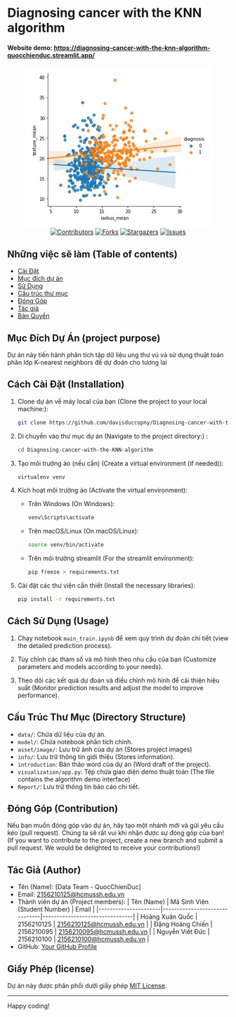 # Diagnosing cancer with the KNN algorithm
#### Website demo: https://diagnosing-cancer-with-the-knn-algorithm-quocchienduc.streamlit.app/

<div align="center">

![Project Image](./asset/image/intro-readme.jpg)  
[![Contributors][contributors-shield]][contributors-url]
[![Forks][forks-shield]][forks-url]
[![Stargazers][stars-shield]][stars-url]
[![Issues][issues-shield]][issues-url]

</div>

## Những việc sẽ làm (Table of contents)
- [Cài Đặt](#cách-cài-đặt-installation)
- [Mục đích dự án](#mục-đích-dự-án-project-purpose)
- [Sử Dụng](#cách-sử-dụng-usage)
- [Cấu trúc thư mục](#cấu-trúc-thư-mục-directory-structure)
- [Đóng Góp](#đóng-góp-contribution)
- [Tác giả](#tác-giả-author)
- [Bản Quyền](#giấy-phép-license)

## Mục Đích Dự Án (project purpose)

Dự án này tiến hành phân tích tập dữ liệu ung thư vú và sử dụng thuật toán phân lớp K-nearest neighbors để dự đoán cho tương lai

## Cách Cài Đặt (Installation)

1. Clone dự án về máy local của bạn (Clone the project to your local machine:):

    ```bash
    git clone https://github.com/davisduccopny/Diagnosing-cancer-with-the-KNN-algorithm.git
    ```

2. Di chuyển vào thư mục dự án (Navigate to the project directory:) :

    ```bash
    cd Diagnosing-cancer-with-the-KNN-algorithm
    ```

3. Tạo môi trường ảo (nếu cần) (Create a virtual environment (if needed)):

    ```bash
    virtualenv venv
    ```

4. Kích hoạt môi trường ảo (Activate the virtual environment):

    - Trên Windows (On Windows):

        ```bash
        venv\Scripts\activate
        ```

    - Trên macOS/Linux (On macOS/Linux):

        ```bash
        source venv/bin/activate
        ```
    - Trên môi trường streamlit (For the streamlit environment):
        ```bash
        pip freeze > requirements.txt
        ```
5. Cài đặt các thư viện cần thiết (Install the necessary libraries):

    ```bash
    pip install -r requirements.txt
    ```

## Cách Sử Dụng (Usage)

1. Chạy notebook `main_train.ipynb` để xem quy trình dự đoán chi tiết (view the detailed prediction process).

2. Tùy chỉnh các tham số và mô hình theo nhu cầu của bạn (Customize parameters and models according to your needs). 

3. Theo dõi các kết quả dự đoán và điều chỉnh mô hình để cải thiện hiệu suất (Monitor prediction results and adjust the model to improve performance).

## Cấu Trúc Thư Mục (Directory Structure)

- `data/`: Chứa dữ liệu của dự án.
- `model/`: Chứa notebook phân tích chính.
- `asset/image/`: Lưu trữ ảnh của dự án (Stores project images)
- `info/`: Lưu trữ thông tin giới thiệu (Stores information).
- `introduction`: Bản thảo word của dự án (Word draft of the project).
- `visualization/app.py`: Tệp chứa giao diện demo thuật toán (The file contains the algorithm demo interface)
- `Report/`: Lưu trữ thông tin báo cáo chi tiết.

## Đóng Góp (Contribution)

Nếu bạn muốn đóng góp vào dự án, hãy tạo một nhánh mới và gửi yêu cầu kéo (pull request). Chúng ta sẽ rất vui khi nhận được sự đóng góp của bạn!
(If you want to contribute to the project, create a new branch and submit a pull request. We would be delighted to receive your contributions!)

## Tác Giả (Author)

- Tên (Name): [Data Team - QuocChienDuc]
- Email: 2156210125@hcmussh.edu.vn
- Thành viên dự án (Project members):
    | Tên (Name)           | Mã Sinh Viên (Student Number) | Email                          |
    |----------------------|-------------------------------|--------------------------------|
    | Hoàng Xuân Quốc      | 2156210125                    | 2156210125@hcmussh.edu.vn      |
    | Đặng Hoàng Chiến     | 2156210095                    | 2156210095@hcmussh.edu.vn      |
    | Nguyễn Viết Đức      | 2156210100                    | 2156210100@hcmussh.edu.vn      |
- GitHub: [Your GitHub Profile](https://github.com/davisduccopny/)

## Giấy Phép (license)

Dự án này được phân phối dưới giấy phép [MIT License](LICENSE).

---
Happy coding!

[contributors-shield]: https://img.shields.io/github/contributors/davisduccopny/Diagnosing-cancer-with-the-KNN-algorithm?style=for-the-badge&label=Contributors 
[contributors-url]:https://github.com/davisduccopny/Diagnosing-cancer-with-the-KNN-algorithm/graphs/contributors 
[forks-shield]:https://img.shields.io/github/forks/davisduccopny/Diagnosing-cancer-with-the-KNN-algorithm?label=Folks&style=for-the-badge
[forks-url]: https://github.com/davisduccopny/Diagnosing-cancer-with-the-KNN-algorithm/forks
[stars-shield]: https://img.shields.io/github/stars/davisduccopny/Diagnosing-cancer-with-the-KNN-algorithm?style=for-the-badge&label=Stars
[stars-url]: https://github.com/davisduccopny/Diagnosing-cancer-with-the-KNN-algorithm/stargazers
[issues-shield]: https://img.shields.io/github/issues/davisduccopny/Diagnosing-cancer-with-the-KNN-algorithm?style=for-the-badge&label=Issues
[issues-url]: https://github.com/davisduccopny/Diagnosing-cancer-with-the-KNN-algorithm/issues
